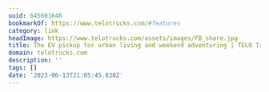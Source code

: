 ```yaml
---
uuid: 645601646
bookmarkOf: https://www.telotrucks.com/#features
category: link
headImage: https://www.telotrucks.com/assets/images/FB_share.jpg
title: The EV pickup for urban living and weekend adventuring | TELO Trucks
domain: telotrucks.com
description: ''
tags: []
date: '2023-06-13T21:05:45.830Z'
---
```



